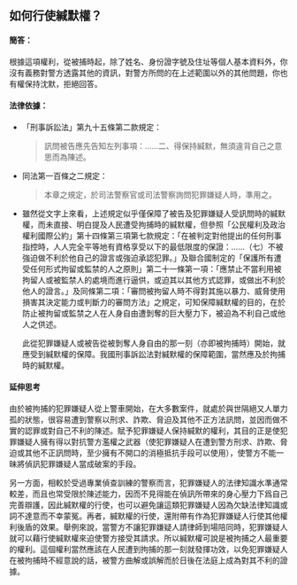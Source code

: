 ## 如何行使緘默權？

#### 簡答：

根據這項權利，從被捕時起，除了姓名、身份證字號及住址等個人基本資料外，你沒有義務對警方透露其他的資訊，對警方所問的在上述範圍以外的其他問題，你也有權保持沈默，拒絕回答。

#### 法律依據：

* 「刑事訴訟法」第九十五條第二款規定：

   > 訊問被告應先告知左列事項：……二、得保持緘默，無須違背自己之意思而為陳述。

* 同法第一百條之二規定：

   > 本章之規定，於司法警察官或司法警察詢問犯罪嫌疑人時，準用之。

* 雖然從文字上來看，上述規定似乎僅保障了被告及犯罪嫌疑人受訊問時的緘默權，而未直接、明白提及人民遭受拘捕時的緘默權，但參照「公民權利及政治權利國際公約」第十四條第三項第七款規定：「在被判定對他提出的任何刑事指控時，人人完全平等地有資格享受以下的最低限度的保證：……（七）不被強迫做不利於他自己的證言或強迫承認犯罪。」及聯合國制定的「保護所有遭受任何形式拘留或監禁的人之原則」第二十一條第一項：「應禁止不當利用被拘留人或被監禁人的處境而進行逼供，或迫其以其他方式認罪，或做出不利於他人的證言。」及同條第二項：「審問被拘留人時不得對其施以暴力、威脅使用損害其決定能力或判斷力的審問方法」之規定，可知保障緘默權的目的，在於防止被拘留或監禁之人在人身自由遭剝奪的巨大壓力下，被迫為不利自己或他人之供述。

   此從犯罪嫌疑人或被告從被剝奪人身自由的那一刻（亦即被拘捕時）開始，就應受到緘默權的保障。我國刑事訴訟法對緘默權的保障範圍，當然應及於拘捕時的緘默權。

#### 延伸思考

由於被拘捕的犯罪嫌疑人從上警車開始，在大多數案件，就處於與世隔絕又人單力孤的狀態，很容易遭到警察以刑求、詐欺、脅迫及其他不正方法訊問，並因而做不實的認罪或對自己不利的陳述。賦予犯罪嫌疑人保持緘默的權利，其目的正是使犯罪嫌疑人擁有得以對抗警方濫權之武器（使犯罪嫌疑人在遭到警方刑求、詐欺、脅迫或其他不正訊問時，至少擁有不開口的消極抵抗手段可以使用），使警方不能一昧將偵訊犯罪嫌疑人當成破案的手段。

另一方面，相較於受過專業偵查訓練的警察而言，犯罪嫌疑人的法律知識水準通常較差，而且也常受限於陳述能力，因而不見得能在偵訊所帶來的身心壓力下爲自己完善辯護，因此緘默權的行使，也可以避免讓這類犯罪嫌疑人因為欠缺法律知識或詞不達意而不幸蒙冤。再者，緘默權的行使，還附帶有作為犯罪嫌疑人行使其他權利後盾的效果。舉例來說，當警方不讓犯罪嫌疑人請律師到場陪同時，犯罪嫌疑人就可以藉行使緘默權來迫使警方接受其請求。所以緘默權可說是被拘捕之人最重要的權利。這個權利當然應該在人民遭到拘捕的那一刻就發揮功效，以免犯罪嫌疑人在被拘捕時不經意說的話，被警方曲解或誤解而於日後在法庭上成為對其不利的證據。
